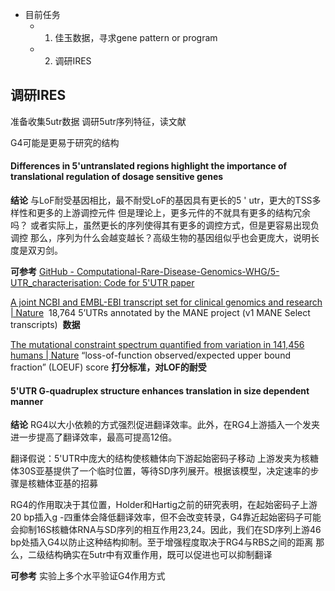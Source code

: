 
- 目前任务
	- 1. 佳玉数据，寻求gene pattern or program
	- 2. 调研IRES

## 调研IRES

准备收集5utr数据
调研5utr序列特征，读文献

G4可能是更易于研究的结构


#### Differences in 5'untranslated regions highlight the importance of translational regulation of dosage sensitive genes

**结论**
与LoF耐受基因相比，最不耐受LoF的基因具有更长的5 ' utr，更大的TSS多样性和更多的上游调控元件
但是理论上，更多元件的不就具有更多的结构冗余吗？
或者实际上，虽然更长的序列使得其有更多的调控方式，但是更容易出现负调控
那么，序列为什么会越变越长？高级生物的基因组似乎也会更庞大，说明长度是双刃剑。


**可参考**
[GitHub - Computational-Rare-Disease-Genomics-WHG/5-UTR\_characterisation: Code for 5'UTR paper](https://github.com/Computational-Rare-Disease-Genomics-WHG/5-UTR_characterisation)

[A joint NCBI and EMBL-EBI transcript set for clinical genomics and research | Nature](https://doi.org/10.1038/s41586-022-04558-8)
 18,764 5’UTRs annotated by the MANE project (v1 MANE Select transcripts)
 **数据**

[The mutational constraint spectrum quantified from variation in 141,456 humans | Nature](https://doi.org/10.1038/s41586-020-2308-7)
“loss-of-function observed/expected upper bound fraction” (LOEUF) score
**打分标准，对LOF的耐受**


#### 5'UTR G-quadruplex structure enhances translation in size dependent manner


**结论**
RG4以大小依赖的方式强烈促进翻译效率。此外，在RG4上游插入一个发夹进一步提高了翻译效率，最高可提高12倍。

翻译假说：5'UTR中庞大的结构使核糖体向下游起始密码子移动
上游发夹为核糖体30S亚基提供了一个临时位置，等待SD序列展开。根据该模型，决定速率的步骤是核糖体亚基的招募

RG4的作用取决于其位置，Holder和Hartig之前的研究表明，在起始密码子上游20 bp插入g -四重体会降低翻译效率，但不会改变转录，G4靠近起始密码子可能会抑制16S核糖体RNA与SD序列的相互作用23,24。因此，我们在SD序列上游46 bp处插入G4以防止这种结构抑制。至于增强程度取决于RG4与RBS之间的距离
那么，二级结构确实在5utr中有双重作用，既可以促进也可以抑制翻译

**可参考**
实验上多个水平验证G4作用方式
